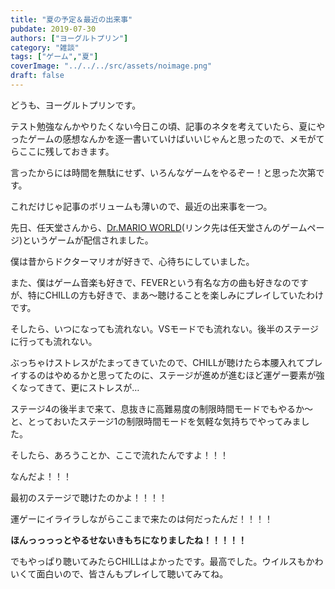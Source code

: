 ```yaml
---
title: "夏の予定＆最近の出来事"
pubdate: 2019-07-30
authors: ["ヨーグルトプリン"] 
category: "雑談"
tags: ["ゲーム","夏"] 
coverImage: "../../../src/assets/noimage.png"
draft: false
---
```


どうも、ヨーグルトプリンです。

テスト勉強なんかやりたくない今日この頃、記事のネタを考えていたら、夏にやったゲームの感想なんかを逐一書いていけばいいじゃんと思ったので、メモがてらここに残しておきます。

言ったからには時間を無駄にせず、いろんなゲームをやるぞー！と思った次第です。

これだけじゃ記事のボリュームも薄いので、最近の出来事を一つ。

  

先日、任天堂さんから、[Dr.MARIO WORLD](https://drmario-world.com/ja-JP/)(リンク先は任天堂さんのゲームページ)というゲームが配信されました。

僕は昔からドクターマリオが好きで、心待ちにしていました。

また、僕はゲーム音楽も好きで、FEVERという有名な方の曲も好きなのですが、特にCHILLの方も好きで、まあ～聴けることを楽しみにプレイしていたわけです。

そしたら、いつになっても流れない。VSモードでも流れない。後半のステージに行っても流れない。

ぶっちゃけストレスがたまってきていたので、CHILLが聴けたら本腰入れてプレイするのはやめるかと思ってたのに、ステージが進めが進むほど運ゲー要素が強くなってきて、更にストレスが…

ステージ4の後半まで来て、息抜きに高難易度の制限時間モードでもやるか～と、とっておいたステージ1の制限時間モードを気軽な気持ちでやってみました。

  

そしたら、あろうことか、ここで流れたんですよ！！！

なんだよ！！！

最初のステージで聴けたのかよ！！！！

運ゲーにイライラしながらここまで来たのは何だったんだ！！！！

**ほんっっっっとやるせないきもちになりましたね！！！！！**

  

でもやっぱり聴いてみたらCHILLはよかったです。最高でした。ウイルスもかわいくて面白いので、皆さんもプレイして聴いてみてね。
